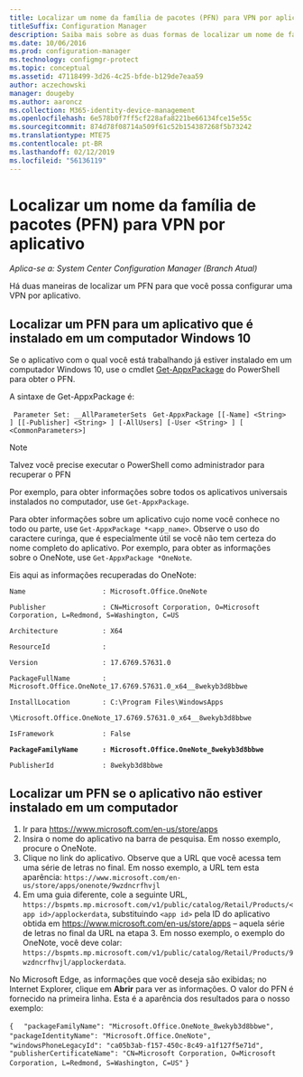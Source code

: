 ```yaml
---
title: Localizar um nome da família de pacotes (PFN) para VPN por aplicativo
titleSuffix: Configuration Manager
description: Saiba mais sobre as duas formas de localizar um nome de família de pacotes para que você possa configurar uma VPN por aplicativo.
ms.date: 10/06/2016
ms.prod: configuration-manager
ms.technology: configmgr-protect
ms.topic: conceptual
ms.assetid: 47118499-3d26-4c25-bfde-b129de7eaa59
author: aczechowski
manager: dougeby
ms.author: aaroncz
ms.collection: M365-identity-device-management
ms.openlocfilehash: 6e578b0f7ff5cf228afa8221be66134fce15e55c
ms.sourcegitcommit: 874d78f08714a509f61c52b154387268f5b73242
ms.translationtype: MTE75
ms.contentlocale: pt-BR
ms.lasthandoff: 02/12/2019
ms.locfileid: "56136119"
---
```

# <a name="find-a-package-family-name-pfn-for-per-app-vpn"></a>Localizar um nome da família de pacotes (PFN) para VPN por aplicativo

*Aplica-se a: System Center Configuration Manager (Branch Atual)*


Há duas maneiras de localizar um PFN para que você possa configurar uma VPN por aplicativo.

## <a name="find-a-pfn-for-an-app-thats-installed-on-a-windows-10-computer"></a>Localizar um PFN para um aplicativo que é instalado em um computador Windows 10

Se o aplicativo com o qual você está trabalhando já estiver instalado em um computador Windows 10, use o cmdlet [Get-AppxPackage](https://technet.microsoft.com/library/hh856044.aspx) do PowerShell para obter o PFN.

A sintaxe de Get-AppxPackage é:

` Parameter Set: __AllParameterSets`
` Get-AppxPackage [[-Name] <String> ] [[-Publisher] <String> ] [-AllUsers] [-User <String> ] [ <CommonParameters>]`

> [!NOTE]
> Talvez você precise executar o PowerShell como administrador para recuperar o PFN

Por exemplo, para obter informações sobre todos os aplicativos universais instalados no computador, use `Get-AppxPackage`.

Para obter informações sobre um aplicativo cujo nome você conhece no todo ou parte, use `Get-AppxPackage *<app_name>`. Observe o uso do caractere curinga, que é especialmente útil se você não tem certeza do nome completo do aplicativo. Por exemplo, para obter as informações sobre o OneNote, use `Get-AppxPackage *OneNote`.


Eis aqui as informações recuperadas do OneNote:

`Name                   : Microsoft.Office.OneNote`

`Publisher              : CN=Microsoft Corporation, O=Microsoft Corporation, L=Redmond, S=Washington, C=US`

`Architecture           : X64`

`ResourceId             :`

`Version                : 17.6769.57631.0`

`PackageFullName        : Microsoft.Office.OneNote_17.6769.57631.0_x64__8wekyb3d8bbwe`

`InstallLocation        : C:\Program Files\WindowsApps`

`\Microsoft.Office.OneNote_17.6769.57631.0_x64__8wekyb3d8bbwe`

`IsFramework            : False`

**`PackageFamilyName      : Microsoft.Office.OneNote_8wekyb3d8bbwe`**

`PublisherId            : 8wekyb3d8bbwe`



## <a name="find-a-pfn-if-the-app-is-not-installed-on-a-computer"></a>Localizar um PFN se o aplicativo não estiver instalado em um computador

1.  Ir para https://www.microsoft.com/en-us/store/apps
2.  Insira o nome do aplicativo na barra de pesquisa. Em nosso exemplo, procure o OneNote.
3.  Clique no link do aplicativo. Observe que a URL que você acessa tem uma série de letras no final. Em nosso exemplo, a URL tem esta aparência: `https://www.microsoft.com/en-us/store/apps/onenote/9wzdncrfhvjl`
4.  Em uma guia diferente, cole a seguinte URL, `https://bspmts.mp.microsoft.com/v1/public/catalog/Retail/Products/<app id>/applockerdata`, substituindo `<app id>` pela ID do aplicativo obtida em https://www.microsoft.com/en-us/store/apps – aquela série de letras no final da URL na etapa 3. Em nosso exemplo, o exemplo do OneNote, você deve colar: `https://bspmts.mp.microsoft.com/v1/public/catalog/Retail/Products/9wzdncrfhvjl/applockerdata`.

No Microsoft Edge, as informações que você deseja são exibidas; no Internet Explorer, clique em **Abrir** para ver as informações. O valor do PFN é fornecido na primeira linha. Esta é a aparência dos resultados para o nosso exemplo:


`{`
`  "packageFamilyName": "Microsoft.Office.OneNote_8wekyb3d8bbwe",`
`  "packageIdentityName": "Microsoft.Office.OneNote",`
`  "windowsPhoneLegacyId": "ca05b3ab-f157-450c-8c49-a1f127f5e71d",`
`  "publisherCertificateName": "CN=Microsoft Corporation, O=Microsoft Corporation, L=Redmond, S=Washington, C=US"`
`}`
